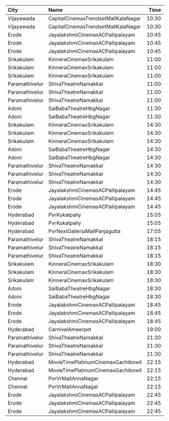 | City           | Name                                |  Time | Type                    | Price | Capacity | Booked |
| :------------- | :---------------------------------- | ----: | :---------------------- | ----: | -------: | -----: |
| Vijayawada     | CapitalCinemasTrendsetMallKalaNagar | 10:30 | Gold                    |  250₹ |       27 |     13 |
| Vijayawada     | CapitalCinemasTrendsetMallKalaNagar | 10:30 | Silver                  |  150₹ |       21 |     12 |
| Erode          | JayalakshmiCinemasACPallipalayam    | 10:45 | PlatinumCoupleClass     |  100₹ |       84 |     84 |
| Erode          | JayalakshmiCinemasACPallipalayam    | 10:45 | GoldClass               |   80₹ |      166 |    107 |
| Erode          | JayalakshmiCinemasACPallipalayam    | 10:45 | SilverClass             |   80₹ |      151 |     76 |
| Srikakulam     | KinneraCinemaxSrikakulam            | 11:00 | FirstClass              |  112₹ |      321 |    253 |
| Srikakulam     | KinneraCinemaxSrikakulam            | 11:00 | SecondClass             |   67₹ |       96 |     48 |
| Srikakulam     | KinneraCinemaxSrikakulam            | 11:00 | ThirdClass              |   44₹ |       69 |     35 |
| Paramathivelur | ShivaTheatreNamakkal                | 11:00 | King                    |  150₹ |       98 |     98 |
| Paramathivelur | ShivaTheatreNamakkal                | 11:00 | Queen                   |  150₹ |       56 |     56 |
| Paramathivelur | ShivaTheatreNamakkal                | 11:00 | Jack                    |  100₹ |      404 |    226 |
| Adoni          | SaiBabaTheatreHbgNagar              | 11:30 | FirstClass              |   70₹ |      169 |    104 |
| Adoni          | SaiBabaTheatreHbgNagar              | 11:30 | SecondClass             |   50₹ |      149 |     74 |
| Srikakulam     | KinneraCinemaxSrikakulam            | 14:30 | FirstClass              |  112₹ |      321 |    253 |
| Srikakulam     | KinneraCinemaxSrikakulam            | 14:30 | SecondClass             |   67₹ |       96 |     48 |
| Srikakulam     | KinneraCinemaxSrikakulam            | 14:30 | ThirdClass              |   44₹ |       69 |     35 |
| Adoni          | SaiBabaTheatreHbgNagar              | 14:30 | FirstClass              |   70₹ |      169 |    104 |
| Adoni          | SaiBabaTheatreHbgNagar              | 14:30 | SecondClass             |   50₹ |      149 |     74 |
| Paramathivelur | ShivaTheatreNamakkal                | 14:30 | King                    |  150₹ |       98 |     98 |
| Paramathivelur | ShivaTheatreNamakkal                | 14:30 | Queen                   |  150₹ |       56 |     56 |
| Paramathivelur | ShivaTheatreNamakkal                | 14:30 | Jack                    |  100₹ |      404 |    226 |
| Erode          | JayalakshmiCinemasACPallipalayam    | 14:45 | PlatinumCoupleClass     |  100₹ |       84 |     84 |
| Erode          | JayalakshmiCinemasACPallipalayam    | 14:45 | GoldClass               |   80₹ |      166 |    107 |
| Erode          | JayalakshmiCinemasACPallipalayam    | 14:45 | SilverClass             |   80₹ |      151 |     76 |
| Hyderabad      | PvrKukatpally                       | 15:05 | Classic                 |  150₹ |      232 |      4 |
| Hyderabad      | PvrKukatpally                       | 15:05 | Recliner                |  250₹ |       12 |      4 |
| Hyderabad      | PvrNextGalleriaMallPanjagutta       | 17:05 | Classic                 |  150₹ |      145 |     37 |
| Paramathivelur | ShivaTheatreNamakkal                | 18:15 | King                    |  150₹ |       98 |     98 |
| Paramathivelur | ShivaTheatreNamakkal                | 18:15 | Queen                   |  150₹ |       56 |     56 |
| Paramathivelur | ShivaTheatreNamakkal                | 18:15 | Jack                    |  100₹ |      404 |    226 |
| Srikakulam     | KinneraCinemaxSrikakulam            | 18:30 | FirstClass              |  112₹ |      321 |    253 |
| Srikakulam     | KinneraCinemaxSrikakulam            | 18:30 | SecondClass             |   67₹ |       96 |     48 |
| Srikakulam     | KinneraCinemaxSrikakulam            | 18:30 | ThirdClass              |   44₹ |       69 |     35 |
| Adoni          | SaiBabaTheatreHbgNagar              | 18:30 | FirstClass              |   70₹ |      169 |    104 |
| Adoni          | SaiBabaTheatreHbgNagar              | 18:30 | SecondClass             |   50₹ |      149 |     74 |
| Erode          | JayalakshmiCinemasACPallipalayam    | 18:45 | PlatinumCoupleClass     |  100₹ |       84 |     84 |
| Erode          | JayalakshmiCinemasACPallipalayam    | 18:45 | GoldClass               |   80₹ |      166 |    107 |
| Erode          | JayalakshmiCinemasACPallipalayam    | 18:45 | SilverClass             |   80₹ |      151 |     76 |
| Hyderabad      | CarnivalAmeerpet                    | 19:00 | PlatinumOffline         |  150₹ |      316 |     32 |
| Paramathivelur | ShivaTheatreNamakkal                | 21:30 | King                    |  150₹ |       98 |     98 |
| Paramathivelur | ShivaTheatreNamakkal                | 21:30 | Queen                   |  150₹ |       56 |     56 |
| Paramathivelur | ShivaTheatreNamakkal                | 21:30 | Jack                    |  100₹ |      404 |     48 |
| Hyderabad      | MovieTimePlatinumCinemasGachibowli  | 22:15 | PlatinumRecliners       |  300₹ |       16 |      2 |
| Hyderabad      | MovieTimePlatinumCinemasGachibowli  | 22:15 | PlatinumPremiumRecliner |  300₹ |       18 |      6 |
| Chennai        | PvrVrMallAnnaNagar                  | 22:15 | Classic                 |   64₹ |        8 |      7 |
| Chennai        | PvrVrMallAnnaNagar                  | 22:15 | Prime                   |  203₹ |       55 |     26 |
| Erode          | JayalakshmiCinemasACPallipalayam    | 22:45 | PlatinumCoupleClass     |  100₹ |       84 |     84 |
| Erode          | JayalakshmiCinemasACPallipalayam    | 22:45 | GoldClass               |   80₹ |      166 |    107 |
| Erode          | JayalakshmiCinemasACPallipalayam    | 22:45 | SilverClass             |   80₹ |      151 |     76 |